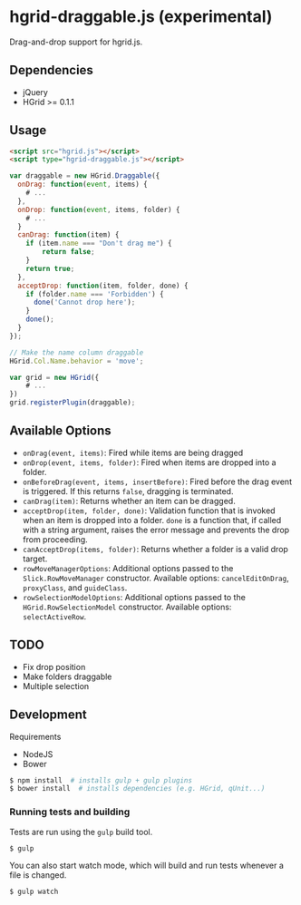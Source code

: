 # hgrid-draggable.js (experimental)

Drag-and-drop support for hgrid.js.

## Dependencies

- jQuery
- HGrid >= 0.1.1

## Usage 

```html
<script src="hgrid.js"></script>
<script type="hgrid-draggable.js"></script>
```

```js
var draggable = new HGrid.Draggable({
  onDrag: function(event, items) {
    # ... 
  },
  onDrop: function(event, items, folder) {
    # ...
  }
  canDrag: function(item) {
    if (item.name === "Don't drag me") {
        return false;
    }
    return true;
  },
  acceptDrop: function(item, folder, done) {
    if (folder.name === 'Forbidden') {
      done('Cannot drop here');
    }
    done();
  }
});

// Make the name column draggable
HGrid.Col.Name.behavior = 'move';

var grid = new HGrid({
    # ...
})
grid.registerPlugin(draggable);

```


## Available Options

- `onDrag(event, items)`: Fired while items are being dragged
- `onDrop(event, items, folder)`: Fired when items are dropped into a folder.
- `onBeforeDrag(event, items, insertBefore)`: Fired before the drag event is triggered. If this returns `false`, dragging is terminated.
- `canDrag(item)`: Returns whether an item can be dragged.
- `acceptDrop(item, folder, done)`: Validation function that is invoked when an item is dropped into a folder. `done` is a function that, if called with a string argument, raises the error message and prevents the drop from proceeding.
- `canAcceptDrop(items, folder)`: Returns whether a folder is a valid drop target.
- `rowMoveManagerOptions`: Additional options passed to the `Slick.RowMoveManager` constructor. Available options: ``cancelEditOnDrag``, ``proxyClass``, and ``guideClass``.
- `rowSelectionModelOptions`: Additional options passed to the `HGrid.RowSelectionModel` constructor. Available options: ``selectActiveRow``.


## TODO

- Fix drop position
- Make folders draggable
- Multiple selection


## Development

Requirements

- NodeJS
- Bower

```sh
$ npm install  # installs gulp + gulp plugins
$ bower install  # installs dependencies (e.g. HGrid, qUnit...)
```


### Running tests and building

Tests are run using the `gulp` build tool.

```sh
$ gulp
```

You can also start watch mode, which will build and run tests whenever a file is changed.

```sh
$ gulp watch
```


